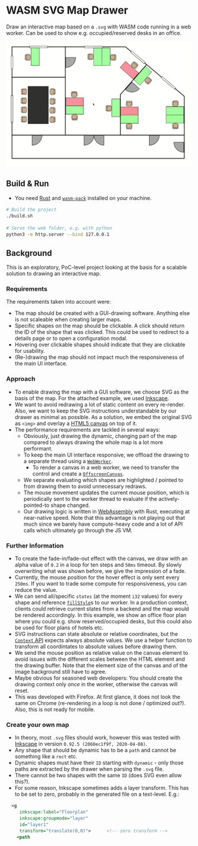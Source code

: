# WASM SVG Map Drawer

Draw an interactive map based on a `.svg` with WASM code running in a web
worker. Can be used to show e.g. occupied/reserved desks in an office.

![Map Drawer Example](./assets/map_drawer_example.gif)

## Build & Run

- You need [Rust][rust-install] and [`wasm-pack`][wasm-pack-install] installed
  on your machine.

```bash
# Build the project
./build.sh

# Serve the web folder, e.g. with python
python3 -m http.server --bind 127.0.0.1
```

## Background

This is an exploratory, PoC-level project looking at the basis for a scalable
solution to drawing an interactive map.

### Requirements

The requirements taken into account were:

- The map should be created with a GUI-drawing software. Anything else is not
  scaleable when creating larger maps.
- Specific shapes on the map should be clickable. A click should return the ID
  of the shape that was clicked. This could be used to redirect to a details
  page or to open a configuration modal.
- Hovering over clickable shapes should indicate that they are clickable for
  usability.
- (Re-)drawing the map should not impact much the responsiveness of the main
  UI interface.

### Approach

- To enable drawing the map with a GUI software, we choose SVG as the basis of
  the map. For the attached example, we used [Inkscape][inkscape].
- We want to avoid redrawing a lot of static content on every re-render. Also,
  we want to keep the SVG instructions understandable by our drawer as minimal
  as possible. As a solution, we embed the original SVG as `<img>` and overlay
  a [HTML5 canvas][html5-canvas] on top of it.
- The performance requirements are tackled in several ways:
  - Obviously, just drawing the dynamic, changing part of the map compared to
    always drawing the whole map is a lot more performant.
  - To keep the main UI interface responsive, we offload the drawing to a
    separate thread using a [`WebWorker`][web-worker].
    - To render a canvas in a web worker, we need to transfer the control and
      create a [`OffscreenCanvas`][offscreen-canvas].
  - We separate evaluating which shapes are highlighted / pointed to from
    drawing them to avoid unnecessary redraws.
  - The mouse movement updates the current mouse position, which is periodically
    sent to the worker thread to evaluate if the actively-pointed-to shape
    changed.
  - Our drawing logic is written in [WebAssembly][wasm] with Rust, executing at
    near-native speed. Note that this advantage is not playing out that much
    since we barely have compute-heavy code and a lot of API calls which
    ultimately go through the JS VM.

### Further Information

- To create the fade-in/fade-out effect with the canvas, we draw with an alpha
  value of `0.2` in a loop for ten steps and `50ms` timeout. By slowly
  overwriting what was shown before, we give the impression of a fade.
- Currently, the mouse position for the hover effect is only sent every `250ms`.
  If you want to trade some compute for responsiveness, you can reduce the
  value.
- We can send all/specific `states` (at the moment `i32` values) for every shape
  and reference [`fillStyle`][fill-style]s to our worker. In a production
  context, clients could retrieve current states from a backend and the map
  would be rendered accordingly. In this example, we show an office floor plan
  where you could e.g. show reserved/occupied desks, but this could also be used
  for floor plans of hotels etc.
- SVG instructions can state absolute or relative coordinates, but the
  [`Context` API][ctx-api] expects always absolute values. We use a helper
  function to transform all coordintates to absolute values before drawing them.
- We send the mouse position as relative value on the canvas element to avoid
  issues with the different scales between the HTML element and the drawing
  buffer. Note that the element size of the canvas and of the image background
  still have to agree.
- Maybe obvious for seasoned web developers: You should create the drawing
  context only _once_ in the worker, otherwise the canvas will reset.
- This was developed with Firefox. At first glance, it does not look the same
  on Chrome (re-rendering in a loop is not done / optimized out?). Also, this is
  not ready for mobile.

### Create your own map

- In theory, most `.svg` files should work, however this was tested with
  [Inkscape][inkscape] in version `0.92.5 (2060ec1f9f, 2020-04-08)`.
- Any shape that should be dynamic has to be a `path` and cannot be something
  like a `rect` etc.
- Dynamic shapes must have their `ID` starting with `dynamic` - only those paths
  are extracted by the drawer when parsing the `.svg` file.
- There cannot be two shapes with the same `ID` (does SVG even allow this?).
- For some reason, Inkscape sometimes adds a layer transform. This has to be set
  to zero, probably in the generated file on a text-level. E.g.:

```xml
  <g
     inkscape:label="Floorplan"
     inkscape:groupmode="layer"
     id="layer1"
     transform="translate(0,0)">      <!-- zero transform -->
    <path
```

[rust-install]: https://www.rust-lang.org/tools/install
[wasm-pack-install]: https://rustwasm.github.io/wasm-pack/installer/
[inkscape]: https://inkscape.org
[html5-canvas]: https://developer.mozilla.org/en-US/docs/Web/API/Canvas_API
[web-worker]: https://developer.mozilla.org/en-US/docs/Web/API/Web_Workers_API
[offscreen-canvas]: https://developer.chrome.com/blog/offscreen-canvas/
[wasm]: https://webassembly.org/
[fill-style]: https://developer.mozilla.org/en-US/docs/Web/API/CanvasRenderingContext2D/fillStyle
[ctx-api]: https://developer.mozilla.org/en-US/docs/Web/API/CanvasRenderingContext2D
